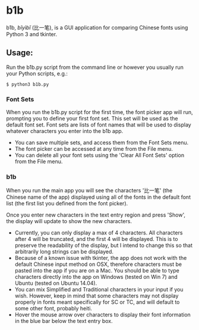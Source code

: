 # b1b 
b1b, *bǐyìbǐ* (比一笔), is a GUI application for comparing Chinese fonts using Python 3 and tkinter.

## Usage:
Run the b1b.py script from the command line or however you usually run your Python scripts, e.g.:

    $ python3 b1b.py

### Font Sets

When you run the b1b.py script for the first time, the font picker app
will run, prompting you to define your first font set. This set will be
used as the default font set. Font sets are lists of font names that will
be used to display whatever characters you enter into the b1b app.

 * You can save multiple sets, and access them from the Font Sets menu.
 * The font picker can be accessed at any time from the File menu.
 * You can delete all your font sets using the 'Clear All Font Sets'
 option from the File menu.

### b1b

When you run the main app you will see the characters '比一笔' (the Chinese
name of the app) displayed using all of the fonts in the default font list
(the first list you defined from the font picker).

Once you enter new characters in the text entry region and press 'Show', the
display will update to show the new characters.

 * Currently, you can only display a max of 4 characters. All characters
 after 4 will be truncated, and the first 4 will be displayed. This is to
 preserve the readability of the display, but I intend to change this so
 that arbitrarily long strings can be displayed.
 * Because of a known issue with tkinter, the app does not work with the
 default Chinese input method on OSX, therefore characters must be pasted
 into the app if you are on a Mac. You should be able to type characters
 directly into the app on Windows (tested on Win 7) and Ubuntu (tested on
 Ubuntu 14.04).
 * You can mix Simplified and Traditional characters in your input if you
 wish. However, keep in mind that some characters may not display
 properly in fonts meant specifically for SC or TC, and will default
 to some other font, probably heiti.
 * Hover the mouse arrow over characters to display their font information
 in the blue bar below the text entry box.
